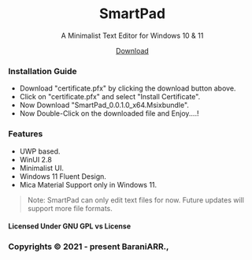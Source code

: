﻿<div align="center">
<h1>SmartPad</h1>
<p>A Minimalist Text Editor for Windows 10 & 11</p>
<a href="">Download</a>
</div

##

### Installation Guide
* Download "certificate.pfx" by clicking the download button above.
* Click on "certificate.pfx" and select "Install Certificate".
* Now Download "SmartPad_0.0.1.0_x64.Msixbundle".
* Now Double-Click on the downloaded file and Enjoy....!

### Features
* UWP based.
* WinUI 2.8
* Minimalist UI.
* Windows 11 Fluent Design.
* Mica Material Support only in Windows 11.

> Note: SmartPad can only edit text files for now. Future updates will support more file formats.

#### Licensed Under GNU GPL vs License

### Copyrights © 2021 - present BaraniARR.,